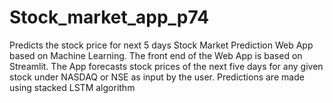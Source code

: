 # Stock_market_app_p74
Predicts the stock price for next 5 days Stock Market Prediction Web App based on Machine Learning. The front end of the Web App is based on Streamlit. The App forecasts stock prices of the next five days for any given stock under NASDAQ or NSE as input by the user. Predictions are made using stacked LSTM algorithm
